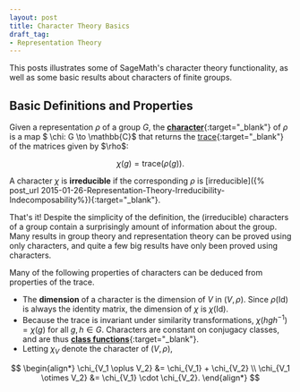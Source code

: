 ```yaml
---
layout: post
title: Character Theory Basics
draft_tag: 
- Representation Theory
---
```


This posts illustrates some of SageMath's character theory functionality, as well as some basic results about characters of finite groups.

<!--more-->

## Basic Definitions and Properties

Given a representation $\rho$ of a group $G$, the [**character**](http://en.wikipedia.org/wiki/Character_theory){:target="_blank"} of $\rho$ is a map $ \chi: G \to \mathbb{C}$ that returns the [trace](http://en.wikipedia.org/wiki/Trace_(linear_algebra)){:target="_blank"} of the matrices given by $\rho$:

$$
\chi(g) = \text{trace}(\rho(g)).
$$

A character $\chi$ is **irreducible** if the corresponding $\rho$ is [irreducible]({% post_url 2015-01-26-Representation-Theory-Irreducibility-Indecomposability%}){:target="_blank"}.

That's it! Despite the simplicity of the definition, the (irreducible) characters of a group contain a surprisingly amount of information about the group. Many results in group theory and representation theory can be proved using only characters, and quite a few big results have only been proved using characters.

Many of the following properties of characters can be deduced from properties of the trace.

- The **dimension** of a character is the dimension of $V$ in $(V,\rho)$. Since $\rho(\text{Id})$ is always the identity matrix, the dimension of $\chi$ is $\chi(\text{Id})$.
- Because the trace is invariant under similarity transformations, $\chi(hgh^{-1}) = \chi(g)$ for all $g,h \in G$. Characters are constant on conjugacy classes, and are thus [**class functions**](http://en.wikipedia.org/wiki/Class_function){:target="_blank"}.
- Letting $\chi_V$ denote the character of $(V,\rho)$,

$$
\begin{align*}
\chi_{V_1 \oplus V_2} &= \chi_{V_1} + \chi_{V_2}  \\
\chi_{V_1 \otimes V_2} &= \chi_{V_1} \cdot \chi_{V_2}.
\end{align*}
$$











